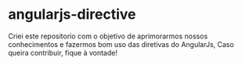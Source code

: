 # angularjs-directive

Criei este repositorio com o objetivo de aprimorarmos nossos conhecimentos e fazermos bom uso das diretivas do AngularJs, Caso queira contribuir, fique à vontade!

